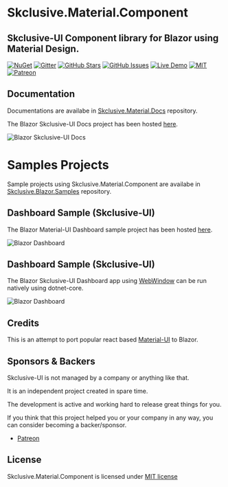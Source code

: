 Skclusive.Material.Component
=============================

## Skclusive-UI Component library for Blazor using Material Design.
[![NuGet](https://img.shields.io/nuget/v/Skclusive.Material.Component.svg)](https://www.nuget.org/packages/Skclusive.Material.Component/)
[![Gitter](https://badges.gitter.im/skclusive-ui/community.svg)](https://gitter.im/skclusive-ui/community?utm_source=badge&utm_medium=badge&utm_campaign=pr-badge)
[![GitHub Stars](https://img.shields.io/github/stars/skclusive/Skclusive.Material.Component.svg)](https://github.com/skclusive/Skclusive.Material.Component/stargazers)
[![GitHub Issues](https://img.shields.io/github/issues/skclusive/Skclusive.Material.Component.svg)](https://github.com/skclusive/Skclusive.Material.Component/issues)
[![Live Demo](https://img.shields.io/badge/demo-online-green.svg)](https://skclusive.github.io/Skclusive.Material.Docs/)
[![MIT](https://img.shields.io/github/license/skclusive/Skclusive.Material.Component.svg)](LICENSE)
[![Patreon](https://img.shields.io/badge/Patreon-donation-blue)](https://www.patreon.com/skclusive)

## Documentation

Documentations are availabe in [Skclusive.Material.Docs](https://github.com/skclusive/Skclusive.Material.Docs) repository.

The Blazor Skclusive-UI Docs project has been hosted [here](https://skclusive.github.io/Skclusive.Material.Docs/).

![Blazor Skclusive-UI Docs](https://github.com/skclusive/Skclusive.Material.Docs/raw/master/images/hosted-docs.gif)

# Samples Projects

Sample projects using Skclusive.Material.Component are availabe in [Skclusive.Blazor.Samples](https://github.com/skclusive/Skclusive.Blazor.Samples) repository.

## Dashboard Sample (Skclusive-UI)

The Blazor Material-UI Dashboard sample project has been hosted [here](https://skclusive.github.io/Skclusive.Blazor.Samples/Dashboard/).

![Blazor Dashboard](https://github.com/skclusive/Skclusive.Blazor.Samples/raw/master/images/dashboard-web.gif)

## Dashboard Sample (Skclusive-UI)

The Blazor Skclusive-UI Dashboard app using [WebWindow](https://github.com/SteveSandersonMS/WebWindow) can be run natively using dotnet-core.

![Blazor Dashboard](https://github.com/skclusive/Skclusive.Blazor.Samples/raw/master/images/dashboard-webwindow.gif)

## Credits

This is an attempt to port popular react based [Material-UI](https://github.com/mui-org/material-ui) to Blazor.

## Sponsors & Backers

Skclusive-UI is not managed by a company or anything like that.

It is an independent project created in spare time.

The development is active and working hard to release great things for you.

If you think that this project helped you or your company in any way, you can consider becoming a backer/sponsor.

- [Patreon](https://www.patreon.com/skclusive)

## License

Skclusive.Material.Component is licensed under [MIT license](http://www.opensource.org/licenses/mit-license.php)